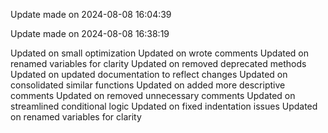 
Update made on 2024-08-08 16:04:39

Update made on 2024-08-08 16:38:19

Updated on small optimization
Updated on wrote comments
Updated on renamed variables for clarity
Updated on removed deprecated methods
Updated on updated documentation to reflect changes
Updated on consolidated similar functions
Updated on added more descriptive comments
Updated on removed unnecessary comments
Updated on streamlined conditional logic
Updated on fixed indentation issues
Updated on renamed variables for clarity